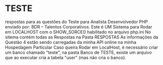 # TESTE
respostas para as questões do Teste para Analista Desenvolvedor PHP enviado por: BDR – Talentos Corporativos.
Este é UM Sistema para Rodar em LOCALHOST com o SHOW_SORCE() habilitado no arquivo php.ini
No sitema contém todas as Respostas na Pasta RESPOSTAS
As informações da Questão 4 estão sendo carregadas da minha API online na minha Hospedagem Particular
Caso queira Rodar em LocalHost, é necessário criar um  banco chamado "teste", na pasta Banco de TESTE, existe um arquivo
que ao executar cria a tabela "user" (mas não cria o banco).

